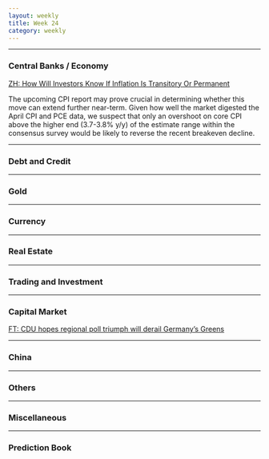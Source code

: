 ```yaml
---
layout: weekly
title: Week 24
category: weekly
---
```


---
### Central Banks / Economy

[ZH: How Will Investors Know If Inflation Is Transitory Or Permanent](
https://www.zerohedge.com/economics/how-will-investors-know-if-inflation-transitory-or-permanent)

The upcoming CPI report may prove crucial in determining whether this move can extend further near-term. Given how well the market digested the April CPI and PCE data, we suspect that only an overshoot on core CPI above the higher end (3.7-3.8% y/y) of the estimate range within the consensus survey would be likely to reverse the recent breakeven decline.

---
### Debt and Credit

---
### Gold

---
### Currency

---
### Real Estate

---
### Trading and Investment

---
### Capital Market

[FT: CDU hopes regional poll triumph will derail Germany’s Greens](
https://www.ft.com/content/41b831c8-fa57-48ae-82cc-853bffc8160d)

---
### China

---
### Others

---
### Miscellaneous

---
### Prediction Book
